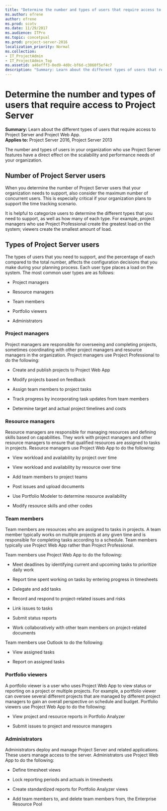 ```yaml
---
title: "Determine the number and types of users that require access to Project Server 2016"
ms.author: efrene
author: efrene
ms.prod: scotv
ms.date: 11/29/2017
ms.audience: ITPro
ms.topic: concetpual
ms.prod: project-server-2016
localization_priority: Normal
ms.collection:
- IT_ProjectAdmin
- IT_ProjectAdmin_Top
ms.assetid: a46efff3-0ed9-4d0c-bf6d-c3860f5ef4c7
description: "Summary: Learn about the different types of users that require access to Project Server and Project Web App."
---
```


# Determine the number and types of users that require access to Project Server
 
 **Summary:** Learn about the different types of users that require access to Project Server and Project Web App.<br/>
**Applies to:** Project Server 2016, Project Server 2013
  
The number and types of users in your organization who use Project Server features have a direct effect on the scalability and performance needs of your organization.
  
## Number of Project Server users
<a name="section1"> </a>

When you determine the number of Project Server users that your organization needs to support, also consider the maximum number of concurrent users. This is especially critical if your organization plans to support the time tracking scenario.
  
It is helpful to categorize users to determine the different types that you need to support, as well as how many of each type. For example, project managers who use Project Professional create the greatest load on the system; viewers create the smallest amount of load.
  
## Types of Project Server users
<a name="section2"> </a>

The types of users that you need to support, and the percentage of each compared to the total number, affects the configuration decisions that you make during your planning process. Each user type places a load on the system. The most common user types are as follows:
  
- Project managers
    
- Resource managers
    
- Team members
    
- Portfolio viewers
    
- Administrators
    
### Project managers

Project managers are responsible for overseeing and completing projects, sometimes coordinating with other project managers and resource managers in the organization. Project managers use Project Professional to do the following:
  
- Create and publish projects to Project Web App
    
- Modify projects based on feedback
    
- Assign team members to project tasks
    
- Track progress by incorporating task updates from team members
    
- Determine target and actual project timelines and costs
    
### Resource managers

Resource managers are responsible for managing resources and defining skills based on capabilities. They work with project managers and other resource managers to ensure that qualified resources are assigned to tasks in projects. Resource managers use Project Web App to do the following:
  
- View workload and availability by project over time
    
- View workload and availability by resource over time
    
- Add team members to project teams
    
- Post issues and upload documents
    
- Use Portfolio Modeler to determine resource availability
    
- Modify resource skills and other codes
    
### Team members

Team members are resources who are assigned to tasks in projects. A team member typically works on multiple projects at any given time and is responsible for completing tasks according to a schedule. Team members typically use Project Web App rather than Project Professional.
  
Team members use Project Web App to do the following:
  
- Meet deadlines by identifying current and upcoming tasks to prioritize daily work
    
- Report time spent working on tasks by entering progress in timesheets
    
- Delegate and add tasks
    
- Record and respond to project-related issues and risks
    
- Link issues to tasks
    
- Submit status reports
    
- Work collaboratively with other team members on project-related documents
    
Team members use Outlook to do the following:
  
- View assigned tasks
    
- Report on assigned tasks
    
### Portfolio viewers

A portfolio viewer is a user who uses Project Web App to view status or reporting on a project or multiple projects. For example, a portfolio viewer can oversee several different projects that are managed by different project managers to gain an overall perspective on schedule and budget. Portfolio viewers use Project Web App to do the following:
  
- View project and resource reports in Portfolio Analyzer
    
- Submit issues to project and resource managers
    
### Administrators

Administrators deploy and manage Project Server and related applications. These users manage access to the server. Administrators use Project Web App to do the following:
  
- Define timesheet views
    
- Lock reporting periods and actuals in timesheets
    
- Create standardized reports for Portfolio Analyzer views
    
- Add team members to, and delete team members from, the Enterprise Resource Pool
    

